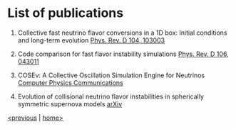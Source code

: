# List of publications

1. Collective fast neutrino flavor conversions in a 1D box: Initial conditions and     long-term evolution [Phys. Rev. D 104, 103003](https://doi.org/10.1103/PhysRevD.104.103003)

2. Code comparison for fast flavor instability simulations [Phys. Rev. D 106, 043011](https://doi.org/10.1103/PhysRevD.106.043011)

3. COSEν: A Collective Oscillation Simulation Engine for Neutrinos [Computer Physics Communications](https://doi.org/10.1016/j.cpc.2022.108588)

4. Evolution of collisional neutrino flavor instabilities in spherically symmetric supernova models [arXiv](https://doi.org/10.48550/arXiv.2210.08254)

[<previous](contributors.md) &#124; [home>](index.md)